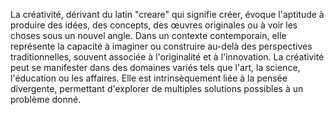 La créativité, dérivant du latin "creare" qui signifie créer, évoque l'aptitude à produire des idées, des concepts, des œuvres originales ou à voir les choses sous un nouvel angle. Dans un contexte contemporain, elle représente la capacité à imaginer ou construire au-delà des perspectives traditionnelles, souvent associée à l'originalité et à l'innovation. La créativité peut se manifester dans des domaines variés tels que l'art, la science, l'éducation ou les affaires. Elle est intrinsèquement liée à la pensée divergente, permettant d'explorer de multiples solutions possibles à un problème donné.